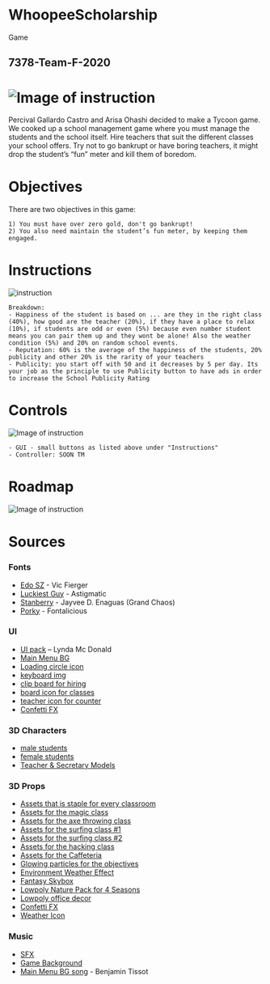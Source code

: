 # WhoopeeScholarship
Game
## 7378-Team-F-2020
![Image of instruction](https://i.imgur.com/NbiDdPx.jpg)
======
Percival Gallardo Castro and Arisa Ohashi decided to make a Tycoon game. We cooked up a school management game where you must manage the students and the school itself. Hire teachers that suit the different classes your school offers. Try not to go bankrupt or have boring teachers, it might drop the student’s “fun” meter and kill them of boredom. 
# Objectives
There are two objectives in this game:
```
1) You must have over zero gold, don't go bankrupt!
2) You also need maintain the student’s fun meter, by keeping them engaged.
```

# Instructions
![instruction](https://i.imgur.com/mQDQwHY.jpg)
```
Breakdown: 
- Happiness of the student is based on ... are they in the right class (40%), how good are the teacher (20%), if they have a place to relax (10%), if students are odd or even (5%) because even number student means you can pair them up and they wont be alone! Also the weather condition (5%) and 20% on random school events. 
- Reputation: 60% is the average of the happiness of the students, 20% publicity and other 20% is the rarity of your teachers
- Publicity: you start off with 50 and it decreases by 5 per day. Its your job as the principle to use Publicity button to have ads in order to increase the School Publicity Rating
```

# Controls 
![Image of instruction](https://i.imgur.com/f8H8flg.jpg)
```
- GUI - small buttons as listed above under "Instructions"
- Controller: SOON TM
```
# Roadmap
![Image of instruction](https://i.imgur.com/FArPSlB.jpg)
# Sources
### Fonts
* [Edo SZ](http://www.vicfieger.com/) - Vic Fierger
* [Luckiest Guy](https://www.fontsquirrel.com/fonts/luckiest-guy) - Astigmatic
* [Stanberry](https://www.dafont.com/stanberry.font) -  Jayvee D. Enaguas (Grand Chaos)
* [Porky](http://www.fontbros.com/families/porkys) - Fontalicious
### UI
* [UI pack](https://loudeyes.itch.io/paper-ui-pack-for-games) – Lynda Mc Donald
* [Main Menu BG](https://besthqwallpapers.com/textures/brown-paper-texture-4k-brown-crumpled-paper-macro-brown-paper-110636) 
* [Loading circle icon](https://loading.io/)
* [keyboard img](https://www.kissclipart.com/keyboard-clipart-computer-keyboard-computer-mouse-41dhmi/download-clipart.html) 
* [clip board for hiring](http://www.clker.com/clipart-eps-clip-board.html)
* [board icon for classes](https://www.pngkey.com/download/u2r5a9q8w7e6a9q8_writing-study-learn-education-student-board-school-school/)
* [teacher icon for counter](https://icons8.com/icons/set/teacher)
* [Confetti FX](https://assetstore.unity.com/packages/vfx/particles/confetti-fx-82497) 
### 3D Characters 
* [male students](https://assetstore.unity.com/packages/3d/characters/humanoids/character-pack-free-sample-79870)
* [female students](https://assetstore.unity.com/packages/3d/animations/sd-unity-chan-haon-custom-bundle-84992)
* [Teacher & Secretary Models](https://assetstore.unity.com/packages/3d/characters/humanoids/polygon-mini-fantasy-character-pack-122084)
### 3D Props
* [Assets that is staple for every classroom](https://assetstore.unity.com/packages/3d/environments/school-assets-146253)
* [Assets for the magic class](https://assetstore.unity.com/packages/3d/environments/fantasy/free-cartoon-halloween-pack-mobile-vr-45896)
* [Assets for the axe throwing class](https://assetstore.unity.com/packages/3d/props/tools/stylized-3d-tools-91080)
* [Assets for the surfing class #1](http://free3d.com/3d-model/surfboard-v1--129410.html) 
* [Assets for the surfing class #2](https://assetstore.unity.com/packages/3d/vegetation/cartoon-palmtree-and-umbrellas-58457)
* [Assets for the hacking class](https://assetstore.unity.com/packages/3d/environments/sci-fi/atm-95057)
* [Assets for the Caffeteria](https://assetstore.unity.com/packages/3d/props/food/delicious-food-02-54273)
* [Glowing particles for the objectives](https://assetstore.unity.com/packages/vfx/particles/sci-fi-arsenal-60519)
* [Environment Weather Effect](https://assetstore.unity.com/packages/vfx/particles/environment-weather-effect-71831)
* [Fantasy Skybox](https://assetstore.unity.com/packages/2d/textures-materials/sky/fantasy-skybox-18216)
* [Lowpoly Nature Pack for 4 Seasons](https://assetstore.unity.com/packages/3d/environments/landscapes/low-poly-nature-pack-4-seasons-37042)
* [Lowpoly office decor](https://assetstore.unity.com/packages/3d/props/interior/polygon-office-pack-159492)
* [Confetti FX](https://assetstore.unity.com/packages/vfx/particles/confetti-fx-82497)
* [Weather Icon](https://www.sketchappsources.com/free-source/3478-weather-icons-sketch-freebie-resource.html)
### Music
* [SFX](https://assetstore.unity.com/packages/audio/sound-fx/interface-item-sounds-148951)
* [Game Background](https://assetstore.unity.com/packages/audio/music/pop/happy-music-pack-15530)
* [Main Menu BG song](https://www.bensound.com/royalty-free-music/track/groovy-hip-hop) - Benjamin Tissot
